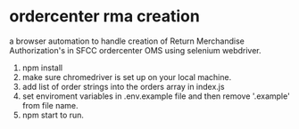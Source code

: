 # ordercenter rma creation

a browser automation to handle creation of Return Merchandise Authorization's in SFCC ordercenter OMS using selenium webdriver.

1. npm install
2. make sure chromedriver is set up on your local machine.
3. add list of order strings into the orders array in index.js
4. set enviroment variables in .env.example file and then remove '.example' from file name.
4. npm start to run.
